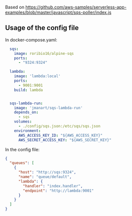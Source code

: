 Based on https://github.com/aws-samples/serverless-app-examples/blob/master/javascript/sqs-poller/index.js

## Usage of the config file

In docker-compose.yaml: 
```yaml
  sqs:
    image: roribio16/alpine-sqs
    ports:
      - "9324:9324"

  lambda:
    image: 'lambda:local'
    ports:
      - 9001:9001
    build: lambda


  sqs-lambda-run:
    image: 'jmanart/sqs-lambda-run'
    depends_on:
      - sqs
    volumes:
      - ./config/sqs.json:/etc/sqs/sqs.json
    environment:
      AWS_ACCESS_KEY_ID: "${AWS_ACCESS_KEY}"
      AWS_SECRET_ACCESS_KEY: "${AWS_SECRET_KEY}"
```

In the config file: 
```json
{
  "queues": [
    {
      "host": "http://sqs:9324",
      "name": "queue/default",
      "lambda": {
        "handler": "index.handler",
        "endpoint": "http://lambda:9001"
      }
    }
  ]
}

```
